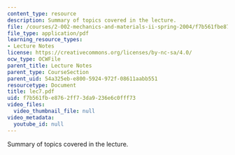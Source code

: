 ```yaml
---
content_type: resource
description: Summary of topics covered in the lecture.
file: /courses/2-002-mechanics-and-materials-ii-spring-2004/f7b561fbe8762ff73da9236e6c0fff73_lec7.pdf
file_type: application/pdf
learning_resource_types:
- Lecture Notes
license: https://creativecommons.org/licenses/by-nc-sa/4.0/
ocw_type: OCWFile
parent_title: Lecture Notes
parent_type: CourseSection
parent_uid: 54a325eb-e800-5924-972f-08611aabb551
resourcetype: Document
title: lec7.pdf
uid: f7b561fb-e876-2ff7-3da9-236e6c0fff73
video_files:
  video_thumbnail_file: null
video_metadata:
  youtube_id: null
---
```

Summary of topics covered in the lecture.